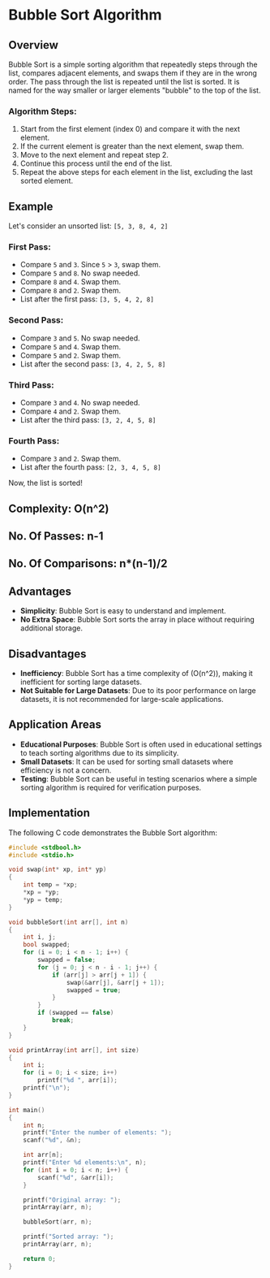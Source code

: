 # Bubble Sort Algorithm

## Overview

Bubble Sort is a simple sorting algorithm that repeatedly steps through the list, compares adjacent elements, and swaps them if they are in the wrong order. The pass through the list is repeated until the list is sorted. It is named for the way smaller or larger elements "bubble" to the top of the list.

### Algorithm Steps:

1. Start from the first element (index 0) and compare it with the next element.
2. If the current element is greater than the next element, swap them.
3. Move to the next element and repeat step 2.
4. Continue this process until the end of the list.
5. Repeat the above steps for each element in the list, excluding the last sorted element.

## Example

Let's consider an unsorted list: `[5, 3, 8, 4, 2]`

### First Pass:
- Compare `5` and `3`. Since `5` > `3`, swap them.
- Compare `5` and `8`. No swap needed.
- Compare `8` and `4`. Swap them.
- Compare `8` and `2`. Swap them.
- List after the first pass: `[3, 5, 4, 2, 8]`

### Second Pass:
- Compare `3` and `5`. No swap needed.
- Compare `5` and `4`. Swap them.
- Compare `5` and `2`. Swap them.
- List after the second pass: `[3, 4, 2, 5, 8]`

### Third Pass:
- Compare `3` and `4`. No swap needed.
- Compare `4` and `2`. Swap them.
- List after the third pass: `[3, 2, 4, 5, 8]`

### Fourth Pass:
- Compare `3` and `2`. Swap them.
- List after the fourth pass: `[2, 3, 4, 5, 8]`

Now, the list is sorted!

## Complexity: O(n^2)

## No. Of Passes: n-1

## No. Of Comparisons: n*(n-1)/2

## Advantages

- **Simplicity**: Bubble Sort is easy to understand and implement.
- **No Extra Space**: Bubble Sort sorts the array in place without requiring additional storage.
  
## Disadvantages

- **Inefficiency**: Bubble Sort has a time complexity of \(O(n^2)\), making it inefficient for sorting large datasets.
- **Not Suitable for Large Datasets**: Due to its poor performance on large datasets, it is not recommended for large-scale applications.

## Application Areas

- **Educational Purposes**: Bubble Sort is often used in educational settings to teach sorting algorithms due to its simplicity.
- **Small Datasets**: It can be used for sorting small datasets where efficiency is not a concern.
- **Testing**: Bubble Sort can be useful in testing scenarios where a simple sorting algorithm is required for verification purposes.


## Implementation

The following C code demonstrates the Bubble Sort algorithm:

```c
#include <stdbool.h>
#include <stdio.h>

void swap(int* xp, int* yp)
{
    int temp = *xp;
    *xp = *yp;
    *yp = temp;
}

void bubbleSort(int arr[], int n)
{
    int i, j;
    bool swapped;
    for (i = 0; i < n - 1; i++) {
        swapped = false;
        for (j = 0; j < n - i - 1; j++) {
            if (arr[j] > arr[j + 1]) {
                swap(&arr[j], &arr[j + 1]);
                swapped = true;
            }
        }
        if (swapped == false)
            break;
    }
}

void printArray(int arr[], int size)
{
    int i;
    for (i = 0; i < size; i++)
        printf("%d ", arr[i]);
    printf("\n");
}

int main()
{
    int n;
    printf("Enter the number of elements: ");
    scanf("%d", &n);

    int arr[n];
    printf("Enter %d elements:\n", n);
    for (int i = 0; i < n; i++) {
        scanf("%d", &arr[i]);
    }

    printf("Original array: ");
    printArray(arr, n);

    bubbleSort(arr, n);

    printf("Sorted array: ");
    printArray(arr, n);

    return 0;
}
